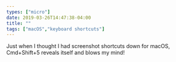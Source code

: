 ```yaml
---
types: ["micro"]
date: 2019-03-26T14:47:38-04:00
title: ""
tags: ["macOS","keyboard shortcuts"]
---
```

Just when I thought I had screenshot shortcuts down for macOS, Cmd+Shift+5 reveals itself and blows my mind!
